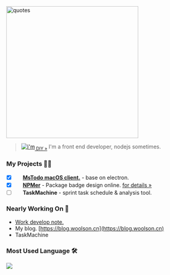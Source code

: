 <!--
**woolson/woolson** is a ✨ _special_ ✨ repository because its `README.md` (this file) appears on your GitHub profile.

Here are some ideas to get you started:

- 🔭 I’m currently working on ...
- 🌱 I’m currently learning ...
- 👯 I’m looking to collaborate on ...
- 🤔 I’m looking for help with ...
- 💬 Ask me about ...
- 📫 How to reach me: ...
- 😄 Pronouns: ...
- ⚡ Fun fact: ...
-->

<img src="https://woolson.github.io/npmer-badge/img/quotes.svg" title="quotes" width="350" />

> [![i'm](https://woolson.github.io/npmer-badge/badge/ilcr-none-none-I'm%20developer!-ffffff-46bc99-I%20love%20it.-444-e2e8e6-r-f-f.svg)](https://npmer.woolson.cn/)<sub><a href="https://npmer.woolson.cn/" target="_blank">&nbsp;DIY &raquo;</a></sub>   I'm a front end developer, nodejs sometimes.

### My Projects 💪🏼

- [x] <img src="https://todo.microsoft.com/favicon.ico" width="16" height="16" /> **[MsTodo macOS client.](https://blog.woolson.cn/tools/todo-for-macos.html)** - base on electron.
- [x] <img src="https://npmer.woolson.cn/icons/favicon.ico" width="16" height="16" /> **[NPMer](https://npmer.woolson.cn/)** - Package badge design online. [for details »](https://blog.woolson.cn/tools/npmer.html)
- [ ] <img src="https://woolson.cn/task-machine/favicon.svg" width="16" height="16" /> **TaskMachine** - sprint task schedule & analysis tool.

### Nearly Working On 📝

- [Work develop note. ](https://github.com/woolson/woolson/issues)
- My blog. [https://blog.woolson.cn](https://blog.woolson.cn)
- TaskMachine

### Most Used Language 🛠

![](https://github-readme-stats.vercel.app/api/top-langs/?username=woolson&layout=compact&count_private=true&hide_title=true)

